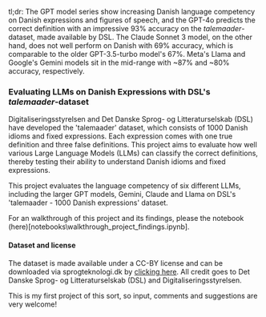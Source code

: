 tl;dr: The GPT model series show increasing Danish language competency on Danish expressions and figures of speech, and the GPT-4o predicts the correct definition with an impressive 93% accuracy on the *talemaader*-dataset, made available by DSL. The Claude Sonnet 3 model, on the other hand, does not well perform on Danish with 69% accuracy, which is comparable to the older GPT-3.5-turbo model's 67%. Meta's Llama and Google's Gemini models sit in the mid-range with ~87% and ~80% accuracy, respectively.
### Evaluating LLMs on Danish Expressions with DSL's *talemaader*-dataset
Digitaliseringsstyrelsen and Det Danske Sprog- og Litteraturselskab (DSL) have developed the 'talemaader' dataset, which consists of 1000 Danish idioms and fixed expressions. Each expression comes with one true definition and three false definitions. This project aims to evaluate how well various Large Language Models (LLMs) can classify the correct definitions, thereby testing their ability to understand Danish idioms and fixed expressions.

This project evaluates the language competency of six different LLMs, including the larger GPT models, Gemini, Claude and Llama on DSL's 'talemaader - 1000 Danish expressions' dataset.

For an walkthrough of this project and its findings, please the notebook (here)[notebooks\walkthrough_project_findings.ipynb].

#### Dataset and license
The dataset is made available under a CC-BY license and can be downloaded via sprogteknologi.dk by [clicking here](https://sprogteknologi.dk/dataset/1000-talemader-evalueringsdatasaet). All credit goes to Det Danske Sprog- og Litteraturselskab (DSL) and Digitaliseringsstyrelsen.

This is my first project of this sort, so input, comments and suggestions are very welcome! 
